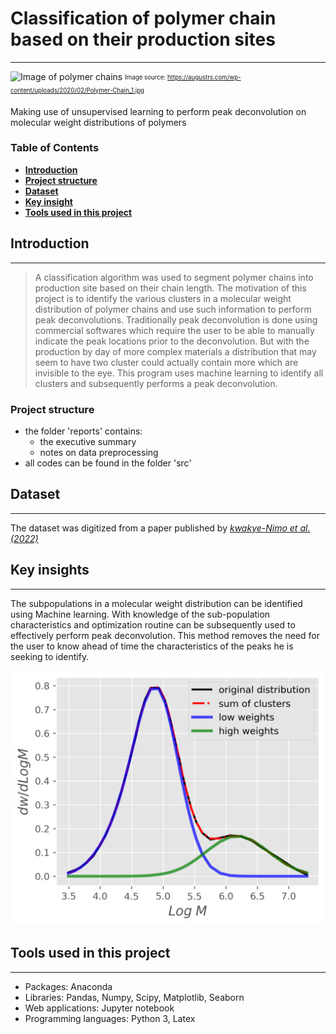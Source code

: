 # Classification of polymer chain based on their production sites
---
![Image of polymer chains](https://augustrs.com/wp-content/uploads/2020/02/Polymer-Chain_1.jpg)
<sub><sup>Image source: https://augustrs.com/wp-content/uploads/2020/02/Polymer-Chain_1.jpg</sup></sub>

Making use of unsupervised learning to perform peak deconvolution on molecular weight distributions of polymers

### Table of Contents
- [**Introduction**](#introduction)
- [**Project structure**](#project-structure)
- [**Dataset**](#dataset)
- [**Key insight**](#key-insights)
- [**Tools used in this project**](#tools-used-in-this-project)

## Introduction
---
>A classification algorithm was used to segment polymer chains into production site based on their chain length. The motivation of this project is to identify the various clusters in a molecular weight distribution of polymer chains and use such information to perform peak deconvolutions. Traditionally peak deconvolution is done using commercial softwares which require the user to be able to manually indicate the peak locations prior to the deconvolution. But with the production by day of more complex materials a distribution that may seem to have two cluster could actually contain more which are invisible to the eye. This program uses machine learning to identify all clusters and subsequently performs a peak deconvolution.

### Project structure
* the folder 'reports' contains:
    * the executive summary
    * notes on data preprocessing
* all codes can be found in the folder 'src'

## Dataset
---
The dataset was digitized from a paper published by [*kwakye-Nimo et al.(2022)*](https://link.springer.com/article/10.1007/s00397-022-01340-5)


## Key insights
---
The subpopulations in a molecular weight distribution can be identified using Machine learning. With knowledge of the sub-population characteristics and optimization routine can be subsequently used to effectively perform peak deconvolution. This method removes the need for the user to know ahead of time the characteristics of the peaks he is seeking to identify.


![Image result](reports/figures/deconvoluted.png)

## Tools used in this project
---
* Packages: Anaconda
* Libraries: Pandas, Numpy, Scipy, Matplotlib, Seaborn
* Web applications: Jupyter notebook
* Programming languages: Python 3, Latex

